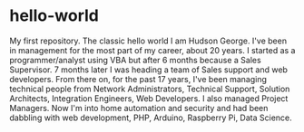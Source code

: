 # hello-world
My first repository. The classic hello world
I am Hudson George. I've been in management for the most part of my career, about 20 years.
I started as a programmer/analyst using VBA but after 6 months because a Sales Supervisor.
7 months later I was heading a team of Sales support and web developers. From there on, for the past 17 years, I've been managing technical people from Network Administrators, Technical Support, Solution Architects, Integration Engineers, Web Developers. I also managed Project Managers.
Now I'm into home automation and security and had been dabbling with web development, PHP, Arduino, Raspberry Pi, Data Science.

